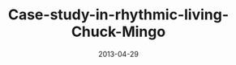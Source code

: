 ---
layout: music 
title: "Case-study-in-rhythmic-living-Chuck-Mingo"
series: "Rhythm"
date: 2013-04-29 
description: "Chuck Mingo presents a case study in rhythmic living."
audio: "http://www.crossroads.net/players/media/hq/rhythm_02.mp3"
audio-duration: "30:08"
---
